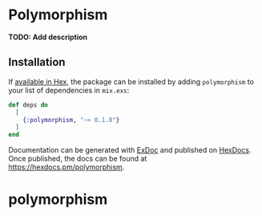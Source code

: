 # Polymorphism

**TODO: Add description**

## Installation

If [available in Hex](https://hex.pm/docs/publish), the package can be installed
by adding `polymorphism` to your list of dependencies in `mix.exs`:

```elixir
def deps do
  [
    {:polymorphism, "~> 0.1.0"}
  ]
end
```

Documentation can be generated with [ExDoc](https://github.com/elixir-lang/ex_doc)
and published on [HexDocs](https://hexdocs.pm). Once published, the docs can
be found at <https://hexdocs.pm/polymorphism>.

# polymorphism
